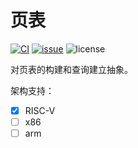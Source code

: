 ﻿# 页表

[![CI](https://github.com/YdrMaster/page-table/actions/workflows/build.yml/badge.svg?branch=main)](https://github.com/YdrMaster/page-table/actions)
[![issue](https://img.shields.io/github/issues/YdrMaster/page-table)](https://github.com/YdrMaster/page-table/issues)
![license](https://img.shields.io/github/license/YdrMaster/page-table)

对页表的构建和查询建立抽象。

架构支持：

- [x] RISC-V
- [ ] x86
- [ ] arm
